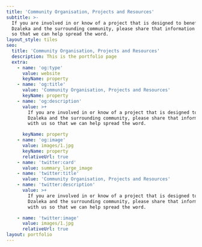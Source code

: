 ```yaml
---
title: 'Community Organisation, Projects and Resources'
subtitle: >-
  If you are involved in or know of a project that is designed to benefit
  Dzaleka and the surrounding community, please share that information with us
  so that we can help spread the word.
layout_style: tiles
seo:
  title: 'Community Organisation, Projects and Resources'
  description: This is the portfolio page
  extra:
    - name: 'og:type'
      value: website
      keyName: property
    - name: 'og:title'
      value: 'Community Organisation, Projects and Resources'
      keyName: property
    - name: 'og:description'
      value: >+
        If you are involved in or know of a project that is designed to benefit
        Dzaleka and the surrounding community, please share that information
        with us so that we can help spread the word.

      keyName: property
    - name: 'og:image'
      value: images/1.jpg
      keyName: property
      relativeUrl: true
    - name: 'twitter:card'
      value: summary_large_image
    - name: 'twitter:title'
      value: 'Community Organisation, Projects and Resources'
    - name: 'twitter:description'
      value: >+
        If you are involved in or know of a project that is designed to benefit
        Dzaleka and the surrounding community, please share that information
        with us so that we can help spread the word.

    - name: 'twitter:image'
      value: images/1.jpg
      relativeUrl: true
layout: portfolio
---
```

